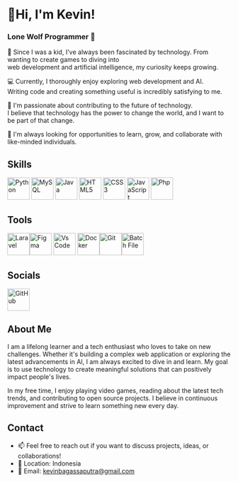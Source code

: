 # 👋Hi, I'm Kevin!

<h3>Lone Wolf Programmer 🌙</h3>

<p align="left">🌟 Since I was a kid, I've always been fascinated by technology. From wanting to create games to diving into<br> web development and artificial intelligence, my curiosity keeps growing.</p>

<p align="left">💻 Currently, I thoroughly enjoy exploring web development and AI.<br> Writing code and creating something useful is incredibly satisfying to me.</p>

<p align="left">🚀 I'm passionate about contributing to the future of technology.<br> I believe that technology has the power to change the world, and I want to be part of that change.</p>

<p align="left">🌱 I'm always looking for opportunities to learn, grow, and collaborate with like-minded individuals.</p>

## Skills
<img src="https://raw.githubusercontent.com/danielcranney/readme-generator/main/public/icons/skills/python-colored.svg" alt="Python" width="50"/> <img src="https://raw.githubusercontent.com/danielcranney/readme-generator/main/public/icons/skills/mysql-colored.svg" alt="MySQL" width="50"/> <img src="https://raw.githubusercontent.com/danielcranney/readme-generator/main/public/icons/skills/java-colored.svg" alt="Java" width="50"/> <img src="https://raw.githubusercontent.com/danielcranney/readme-generator/main/public/icons/skills/html5-colored.svg" alt="HTML5" width="50"/> <img src="https://raw.githubusercontent.com/danielcranney/readme-generator/main/public/icons/skills/css3-colored.svg" alt="CSS3" width="50"/> <img src="https://raw.githubusercontent.com/danielcranney/readme-generator/main/public/icons/skills/javascript-colored.svg" alt="JavaScript" width="50"/> <img src="https://raw.githubusercontent.com/danielcranney/readme-generator/main/public/icons/skills/php-colored.svg" alt="Php" width="50"/>

## Tools
<img src="https://raw.githubusercontent.com/danielcranney/readme-generator/main/public/icons/skills/laravel-colored.svg" alt="Laravel" width="50"/><img src="https://raw.githubusercontent.com/danielcranney/readme-generator/main/public/icons/skills/figma-colored.svg" alt="Figma" width="50"/> <img src="https://raw.githubusercontent.com/danielcranney/readme-generator/main/public/icons/skills/visualstudiocode-colored.svg" alt="Vs Code" width="50"/>
<img src="https://raw.githubusercontent.com/danielcranney/readme-generator/main/public/icons/skills/docker-colored.svg" alt="Docker" width="50"/><img src="https://raw.githubusercontent.com/danielcranney/readme-generator/main/public/icons/skills/git-colored.svg" alt="Git" width="50"/><img src="https://img.icons8.com/color/50/000000/console.png" alt="Batch File" width="50"/>



## Socials
<img src="https://raw.githubusercontent.com/danielcranney/readme-generator/main/public/icons/socials/github-dark.svg" alt="GitHub" width="50"/>

## About Me
<p align="left">I am a lifelong learner and a tech enthusiast who loves to take on new challenges. Whether it's building a complex web application or exploring the latest advancements in AI, I am always excited to dive in and learn. My goal is to use technology to create meaningful solutions that can positively impact people's lives.</p>

<p align="left">In my free time, I enjoy playing video games, reading about the latest tech trends, and contributing to open source projects. I believe in continuous improvement and strive to learn something new every day.</p>

## Contact
- 📫 Feel free to reach out if you want to discuss projects, ideas, or collaborations!
- 📍 Location: Indonesia
- 📧 Email: [kevinbagassaputra@gmail.com](mailto:kevinbagassaputra@gmail.com)
